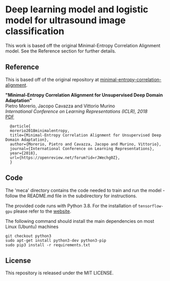 # Deep learning model and logistic model for ultrasound image classification

This work is based off the original Minimal-Entropy Correlation Alignment model. See the Reference
section for further details.

## Reference
This is based off of the original repository at
[minimal-entropy-correlation-alignment](https://github.com/pmorerio/minimal-entropy-correlation-alignment).

**"Minimal-Entropy Correlation Alignment for Unsupervised Deep Domain Adaptation"**  
Pietro Morerio, Jacopo Cavazza and Vittorio Murino  
*International Conference on Learning Representations (ICLR), 2018*  
[PDF](https://openreview.net/forum?id=rJWechg0Z)

      @article{
      morerio2018minimalentropy,
      title={Minimal-Entropy Correlation Alignment for Unsupervised Deep Domain Adaptation},
      author={Morerio, Pietro and Cavazza, Jacopo and Murino, Vittorio},
      journal={International Conference on Learning Representations},
      year={2018},
      url={https://openreview.net/forum?id=rJWechg0Z},
      }

## Code
The 'meca' directory contains the code needed to train and run the model - follow the README.md file in the subdirectory for instructions.

The provided code runs with Python 3.8. For the installation of ``tensorflow-gpu`` please refer to the [website](http://www.tensorflow.org/install/).

The following command should install the main dependencies on most Linux (Ubuntu) machines

```
git checkout python3
sudo apt-get install python3-dev python3-pip
sudo pip3 install -r requirements.txt
```

## License
This repository is released under the MIT LICENSE.

